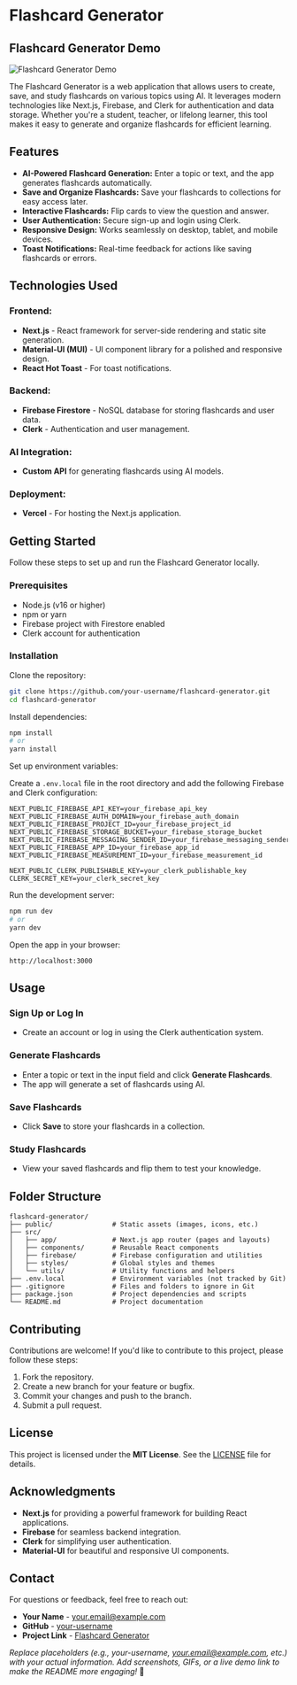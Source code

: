 # Flashcard Generator

## Flashcard Generator Demo

![Flashcard Generator Demo](path/to/screenshot-or-gif)

The Flashcard Generator is a web application that allows users to create, save, and study flashcards on various topics using AI. It leverages modern technologies like Next.js, Firebase, and Clerk for authentication and data storage. Whether you're a student, teacher, or lifelong learner, this tool makes it easy to generate and organize flashcards for efficient learning.

## Features

- **AI-Powered Flashcard Generation:** Enter a topic or text, and the app generates flashcards automatically.
- **Save and Organize Flashcards:** Save your flashcards to collections for easy access later.
- **Interactive Flashcards:** Flip cards to view the question and answer.
- **User Authentication:** Secure sign-up and login using Clerk.
- **Responsive Design:** Works seamlessly on desktop, tablet, and mobile devices.
- **Toast Notifications:** Real-time feedback for actions like saving flashcards or errors.

## Technologies Used

### Frontend:
- **Next.js** - React framework for server-side rendering and static site generation.
- **Material-UI (MUI)** - UI component library for a polished and responsive design.
- **React Hot Toast** - For toast notifications.

### Backend:
- **Firebase Firestore** - NoSQL database for storing flashcards and user data.
- **Clerk** - Authentication and user management.

### AI Integration:
- **Custom API** for generating flashcards using AI models.

### Deployment:
- **Vercel** - For hosting the Next.js application.

## Getting Started

Follow these steps to set up and run the Flashcard Generator locally.

### Prerequisites

- Node.js (v16 or higher)
- npm or yarn
- Firebase project with Firestore enabled
- Clerk account for authentication

### Installation

Clone the repository:

```bash
git clone https://github.com/your-username/flashcard-generator.git
cd flashcard-generator
```

Install dependencies:

```bash
npm install
# or
yarn install
```

Set up environment variables:

Create a `.env.local` file in the root directory and add the following Firebase and Clerk configuration:

```plaintext
NEXT_PUBLIC_FIREBASE_API_KEY=your_firebase_api_key
NEXT_PUBLIC_FIREBASE_AUTH_DOMAIN=your_firebase_auth_domain
NEXT_PUBLIC_FIREBASE_PROJECT_ID=your_firebase_project_id
NEXT_PUBLIC_FIREBASE_STORAGE_BUCKET=your_firebase_storage_bucket
NEXT_PUBLIC_FIREBASE_MESSAGING_SENDER_ID=your_firebase_messaging_sender_id
NEXT_PUBLIC_FIREBASE_APP_ID=your_firebase_app_id
NEXT_PUBLIC_FIREBASE_MEASUREMENT_ID=your_firebase_measurement_id

NEXT_PUBLIC_CLERK_PUBLISHABLE_KEY=your_clerk_publishable_key
CLERK_SECRET_KEY=your_clerk_secret_key
```

Run the development server:

```bash
npm run dev
# or
yarn dev
```

Open the app in your browser:

```
http://localhost:3000
```

## Usage

### Sign Up or Log In
- Create an account or log in using the Clerk authentication system.

### Generate Flashcards
- Enter a topic or text in the input field and click **Generate Flashcards**.
- The app will generate a set of flashcards using AI.

### Save Flashcards
- Click **Save** to store your flashcards in a collection.

### Study Flashcards
- View your saved flashcards and flip them to test your knowledge.

## Folder Structure

```plaintext
flashcard-generator/
├── public/               # Static assets (images, icons, etc.)
├── src/
│   ├── app/              # Next.js app router (pages and layouts)
│   ├── components/       # Reusable React components
│   ├── firebase/         # Firebase configuration and utilities
│   ├── styles/           # Global styles and themes
│   └── utils/            # Utility functions and helpers
├── .env.local            # Environment variables (not tracked by Git)
├── .gitignore            # Files and folders to ignore in Git
├── package.json          # Project dependencies and scripts
└── README.md             # Project documentation
```

## Contributing

Contributions are welcome! If you'd like to contribute to this project, please follow these steps:

1. Fork the repository.
2. Create a new branch for your feature or bugfix.
3. Commit your changes and push to the branch.
4. Submit a pull request.

## License

This project is licensed under the **MIT License**. See the [LICENSE](LICENSE) file for details.

## Acknowledgments

- **Next.js** for providing a powerful framework for building React applications.
- **Firebase** for seamless backend integration.
- **Clerk** for simplifying user authentication.
- **Material-UI** for beautiful and responsive UI components.

## Contact

For questions or feedback, feel free to reach out:

- **Your Name** - [your.email@example.com](mailto:your.email@example.com)
- **GitHub** - [your-username](https://github.com/your-username)
- **Project Link** - [Flashcard Generator](https://github.com/your-username/flashcard-generator)

*Replace placeholders (e.g., your-username, your.email@example.com, etc.) with your actual information. Add screenshots, GIFs, or a live demo link to make the README more engaging!* 🚀

